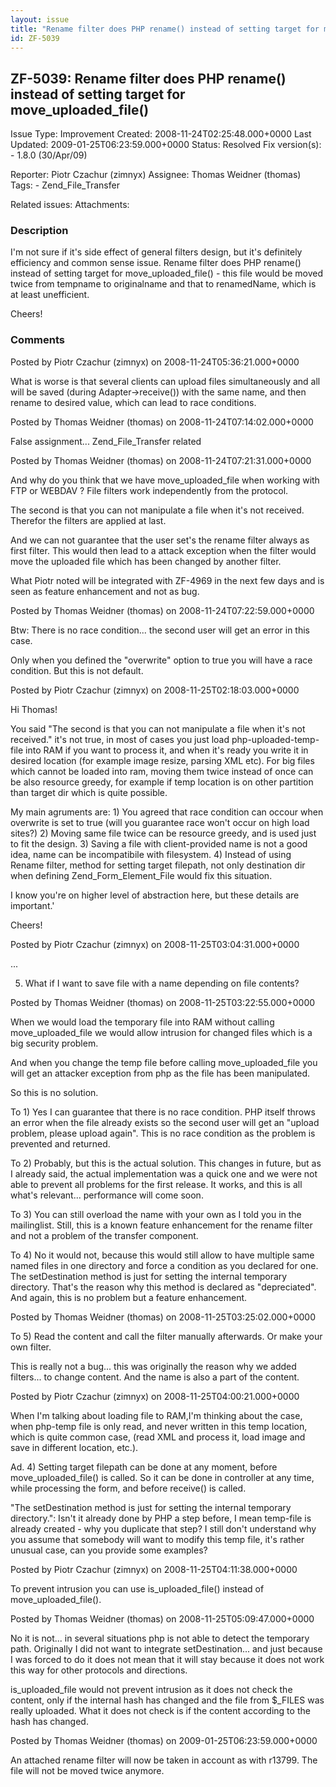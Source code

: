 ```yaml
---
layout: issue
title: "Rename filter does PHP rename() instead of setting target for move_uploaded_file()"
id: ZF-5039
---
```


ZF-5039: Rename filter does PHP rename() instead of setting target for move\_uploaded\_file()
---------------------------------------------------------------------------------------------

 Issue Type: Improvement Created: 2008-11-24T02:25:48.000+0000 Last Updated: 2009-01-25T06:23:59.000+0000 Status: Resolved Fix version(s): - 1.8.0 (30/Apr/09)
 
 Reporter:  Piotr Czachur (zimnyx)  Assignee:  Thomas Weidner (thomas)  Tags: - Zend\_File\_Transfer
 
 Related issues: 
 Attachments: 
### Description

I'm not sure if it's side effect of general filters design, but it's definitely efficiency and common sense issue. Rename filter does PHP rename() instead of setting target for move\_uploaded\_file() - this file would be moved twice from tempname to originalname and that to renamedName, which is at least unefficient.

Cheers!

 

 

### Comments

Posted by Piotr Czachur (zimnyx) on 2008-11-24T05:36:21.000+0000

What is worse is that several clients can upload files simultaneously and all will be saved (during Adapter->receive()) with the same name, and then rename to desired value, which can lead to race conditions.

 

 

Posted by Thomas Weidner (thomas) on 2008-11-24T07:14:02.000+0000

False assignment... Zend\_File\_Transfer related

 

 

Posted by Thomas Weidner (thomas) on 2008-11-24T07:21:31.000+0000

And why do you think that we have move\_uploaded\_file when working with FTP or WEBDAV ? File filters work independently from the protocol.

The second is that you can not manipulate a file when it's not received. Therefor the filters are applied at last.

And we can not guarantee that the user set's the rename filter always as first filter. This would then lead to a attack exception when the filter would move the uploaded file which has been changed by another filter.

What Piotr noted will be integrated with ZF-4969 in the next few days and is seen as feature enhancement and not as bug.

 

 

Posted by Thomas Weidner (thomas) on 2008-11-24T07:22:59.000+0000

Btw: There is no race condition... the second user will get an error in this case.

Only when you defined the "overwrite" option to true you will have a race condition. But this is not default.

 

 

Posted by Piotr Czachur (zimnyx) on 2008-11-25T02:18:03.000+0000

Hi Thomas!

You said "The second is that you can not manipulate a file when it's not received." it's not true, in most of cases you just load php-uploaded-temp-file into RAM if you want to process it, and when it's ready you write it in desired location (for example image resize, parsing XML etc). For big files which cannot be loaded into ram, moving them twice instead of once can be also resource greedy, for example if temp location is on other partition than target dir which is quite possible.

My main agruments are: 1) You agreed that race condition can occour when overwrite is set to true (will you guarantee race won't occur on high load sites?) 2) Moving same file twice can be resource greedy, and is used just to fit the design. 3) Saving a file with client-provided name is not a good idea, name can be incompatibile with filesystem. 4) Instead of using Rename filter, method for setting target filepath, not only destination dir when defining Zend\_Form\_Element\_File would fix this situation.

I know you're on higher level of abstraction here, but these details are important.'

Cheers!

 

 

Posted by Piotr Czachur (zimnyx) on 2008-11-25T03:04:31.000+0000

...

5) What if I want to save file with a name depending on file contents?

 

 

Posted by Thomas Weidner (thomas) on 2008-11-25T03:22:55.000+0000

When we would load the temporary file into RAM without calling move\_uploaded\_file we would allow intrusion for changed files which is a big security problem.

And when you change the temp file before calling move\_uploaded\_file you will get an attacker exception from php as the file has been manipulated.

So this is no solution.

To 1) Yes I can guarantee that there is no race condition. PHP itself throws an error when the file already exists so the second user will get an "upload problem, please upload again". This is no race condition as the problem is prevented and returned.

To 2) Probably, but this is the actual solution. This changes in future, but as I already said, the actual implementation was a quick one and we were not able to prevent all problems for the first release. It works, and this is all what's relevant... performance will come soon.

To 3) You can still overload the name with your own as I told you in the mailinglist. Still, this is a known feature enhancement for the rename filter and not a problem of the transfer component.

To 4) No it would not, because this would still allow to have multiple same named files in one directory and force a condition as you declared for one. The setDestination method is just for setting the internal temporary directory. That's the reason why this method is declared as "depreciated". And again, this is no problem but a feature enhancement.

 

 

Posted by Thomas Weidner (thomas) on 2008-11-25T03:25:02.000+0000

To 5) Read the content and call the filter manually afterwards. Or make your own filter.

This is really not a bug... this was originally the reason why we added filters... to change content. And the name is also a part of the content.

 

 

Posted by Piotr Czachur (zimnyx) on 2008-11-25T04:00:21.000+0000

When I'm talking about loading file to RAM,I'm thinking about the case, when php-temp file is only read, and never written in this temp location, which is quite common case, (read XML and process it, load image and save in different location, etc.).

Ad. 4) Setting target filepath can be done at any moment, before move\_uploaded\_file() is called. So it can be done in controller at any time, while processing the form, and before receive() is called.

"The setDestination method is just for setting the internal temporary directory.": Isn't it already done by PHP a step before, I mean temp-file is already created - why you duplicate that step? I still don't understand why you assume that somebody will want to modify this temp file, it's rather unusual case, can you provide some examples?

 

 

Posted by Piotr Czachur (zimnyx) on 2008-11-25T04:11:38.000+0000

To prevent intrusion you can use is\_uploaded\_file() instead of move\_uploaded\_file().

 

 

Posted by Thomas Weidner (thomas) on 2008-11-25T05:09:47.000+0000

No it is not... in several situations php is not able to detect the temporary path. Originally I did not want to integrate setDestination... and just because I was forced to do it does not mean that it will stay because it does not work this way for other protocols and directions.

is\_uploaded\_file would not prevent intrusion as it does not check the content, only if the internal hash has changed and the file from $\_FILES was really uploaded. What it does not check is if the content according to the hash has changed.

 

 

Posted by Thomas Weidner (thomas) on 2009-01-25T06:23:59.000+0000

An attached rename filter will now be taken in account as with r13799. The file will not be moved twice anymore.

 

 